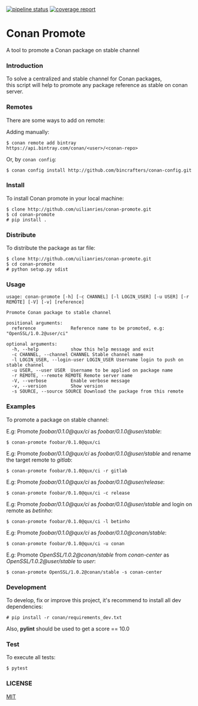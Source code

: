 [![pipeline status](https://gitlab.com/uilianries/conan-promote/badges/master/pipeline.svg)](https://gitlab.com/uilianries/conan-promote/commits/master)
[![coverage report](https://gitlab.com/uilianries/conan-promote/badges/master/coverage.svg)](https://gitlab.com/uilianries/conan-promote/commits/master)

# Conan Promote

A tool to promote a Conan package on stable channel

### Introduction

To solve a centralized and stable channel for Conan packages,  
this script will help to promote any package reference as stable on conan server.

### Remotes

There are some ways to add on remote:

Adding manually:

    $ conan remote add bintray https://api.bintray.com/conan/<user>/<conan-repo>

Or, by `conan config`:

    $ conan config install http://github.com/bincrafters/conan-config.git

### Install

To install Conan promote in your local machine:

    $ clone http://github.com/uilianries/conan-promote.git
    $ cd conan-promote
    # pip install .

### Distribute

To distribute the package as tar file:

    $ clone http://github.com/uilianries/conan-promote.git
    $ cd conan-promote
    # python setup.py sdist

### Usage

```
usage: conan-promote [-h] [-c CHANNEL] [-l LOGIN_USER] [-u USER] [-r REMOTE] [-V] [-v] [reference]

Promote Conan package to stable channel

positional arguments:
  reference             Reference name to be promoted, e.g: "OpenSSL/1.0.2@user/ci"

optional arguments:
  -h, --help            show this help message and exit
  -c CHANNEL, --channel CHANNEL Stable channel name
  -l LOGIN_USER, --login-user LOGIN_USER Username login to push on stable channel
  -u USER, --user USER  Username to be applied on package name
  -r REMOTE, --remote REMOTE Remote server name
  -V, --verbose         Enable verbose message
  -v, --version         Show version
  -s SOURCE, --source SOURCE Download the package from this remote
```

### Examples

To promote a package on stable channel:

E.g: Promote *foobar/0.1.0@qux/ci* as *foobar/0.1.0@user/stable*:

    $ conan-promote foobar/0.1.0@qux/ci

E.g: Promote *foobar/0.1.0@qux/ci* as *foobar/0.1.0@user/stable* and rename the target remote to *gitlab*:

    $ conan-promote foobar/0.1.0@qux/ci -r gitlab

E.g: Promote *foobar/0.1.0@qux/ci* as *foobar/0.1.0@user/release*:

    $ conan-promote foobar/0.1.0@qux/ci -c release

E.g: Promote *foobar/0.1.0@qux/ci* as *foobar/0.1.0@user/stable* and login on remote as *betinho*:

    $ conan-promote foobar/0.1.0@qux/ci -l betinho

E.g: Promote *foobar/0.1.0@qux/ci* as *foobar/0.1.0@conan/stable*:

    $ conan-promote foobar/0.1.0@qux/ci -u conan

E.g: Promote *OpenSSL/1.0.2@conan/stable* from *conan-center* as *OpenSSL/1.0.2@user/stable* to *user*:

    $ conan-promote OpenSSL/1.0.2@conan/stable -s conan-center

### Development

To develop, fix or improve this project, it's recommend to install all dev dependencies:

    # pip install -r conan/requirements_dev.txt

Also, **pylint** should be used to get a score == 10.0

### Test

To execute all tests:

    $ pytest


### LICENSE
[MIT](LICENSE.md)
